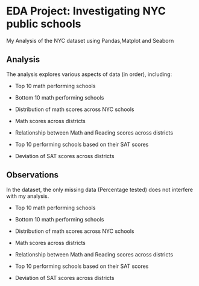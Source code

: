 
# EDA Project: Investigating NYC public schools

My Analysis of the NYC dataset using Pandas,Matplot and Seaborn


## Analysis
The analysis explores various aspects of data (in order), including:

- Top 10 math performing schools

- Bottom 10 math performing schools

- Distribution of math scores across NYC schools
    
- Math scores across districts

- Relationship between Math and Reading scores across districts
- Top 10 performing schools based on their SAT scores
- Deviation of SAT scores across districts


   

## Observations





In the dataset, the only missing data (Percentage tested) does not interfere with my analysis.

- Top 10 math performing schools



- Bottom 10 math performing schools

- Distribution of math scores across NYC schools

- Math scores across districts

- Relationship between Math and Reading scores across districts

- Top 10 performing schools based on their SAT scores


- Deviation of SAT scores across districts 
